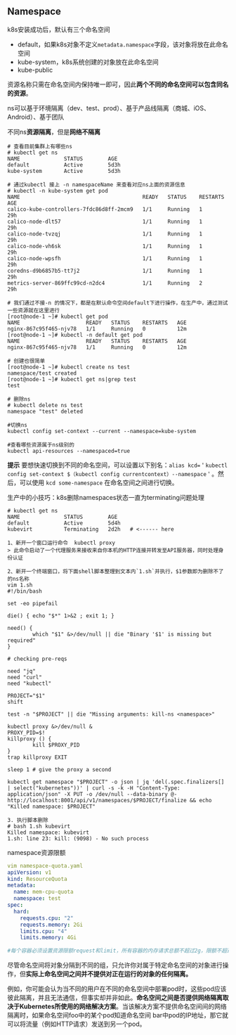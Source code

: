 ## Namespace

k8s安装成功后，默认有三个命名空间

- default，如果k8s对象不定义`metadata.namespace`字段，该对象将放在此命名空间
- kube-system，k8s系统创建的对象放在此命名空间
- kube-public

资源名称只需在命名空间内保持唯一即可，因此**两个不同的命名空间可以包含同名的资源**。



ns可以基于环境隔离（dev、test、prod）、基于产品线隔离（商城、iOS、Android）、基于团队



不同ns**资源隔离**，但是**网络不隔离**

 

```shell
# 查看目前集群上有哪些ns
# kubectl get ns
NAME              STATUS        AGE
default           Active        5d3h
kube-system       Active        5d3h

# 通过kubectl 接上 -n namespaceName 来查看对应ns上面的资源信息
# kubectl -n kube-system get pod
NAME                                       READY   STATUS    RESTARTS   AGE
calico-kube-controllers-7fdc86d8ff-2mcm9   1/1     Running   1          29h
calico-node-dlt57                          1/1     Running   1          29h
calico-node-tvzqj                          1/1     Running   1          29h
calico-node-vh6sk                          1/1     Running   1          29h
calico-node-wpsfh                          1/1     Running   1          29h
coredns-d9b6857b5-tt7j2                    1/1     Running   1          29h
metrics-server-869ffc99cd-n2dc4            1/1     Running   2          29h

# 我们通过不接-n 的情况下，都是在默认命令空间default下进行操作，在生产中，通过测试一些资源就在这里进行
[root@node-1 ~]# kubectl get pod
NAME                     READY   STATUS    RESTARTS   AGE
nginx-867c95f465-njv78   1/1     Running   0          12m
[root@node-1 ~]# kubectl -n default get pod
NAME                     READY   STATUS    RESTARTS   AGE
nginx-867c95f465-njv78   1/1     Running   0          12m

# 创建也很简单
[root@node-1 ~]# kubectl create ns test
namespace/test created
[root@node-1 ~]# kubectl get ns|grep test
test  

# 删除ns
# kubectl delete ns test 
namespace "test" deleted

#切换ns
kubectl config set-context --current --namespace=kube-system

#查看哪些资源属于ns级别的
kubectl api-resources --namespaced=true
```

**提示** 要想快速切换到不同的命名空间，可以设置以下别名：`alias kcd=＇kubectl config set-context $（kubectl config currentcontext）--namespace＇`。然后，可以使用 `kcd some-namespace` 在命名空间之间进行切换。



生产中的小技巧：k8s删除namespaces状态一直为terminating问题处理

```shell
# kubectl get ns
NAME              STATUS        AGE
default           Active        5d4h
kubevirt          Terminating   2d2h   # <------ here

1、新开一个窗口运行命令  kubectl proxy
> 此命令启动了一个代理服务来接收来自你本机的HTTP连接并转发至API服务器，同时处理身份认证

2、新开一个终端窗口，将下面shell脚本整理到文本内`1.sh`并执行，$1参数即为删除不了的ns名称
vim 1.sh
#!/bin/bash

set -eo pipefail

die() { echo "$*" 1>&2 ; exit 1; }

need() {
        which "$1" &>/dev/null || die "Binary '$1' is missing but required"
}

# checking pre-reqs

need "jq"
need "curl"
need "kubectl"

PROJECT="$1"
shift

test -n "$PROJECT" || die "Missing arguments: kill-ns <namespace>"

kubectl proxy &>/dev/null &
PROXY_PID=$!
killproxy () {
        kill $PROXY_PID
}
trap killproxy EXIT

sleep 1 # give the proxy a second

kubectl get namespace "$PROJECT" -o json | jq 'del(.spec.finalizers[] | select("kubernetes"))' | curl -s -k -H "Content-Type: application/json" -X PUT -o /dev/null --data-binary @- http://localhost:8001/api/v1/namespaces/$PROJECT/finalize && echo "Killed namespace: $PROJECT"

3. 执行脚本删除
# bash 1.sh kubevirt
Killed namespace: kubevirt
1.sh: line 23: kill: (9098) - No such process
```



namespace资源限额

```yaml
vim namespace-quota.yaml
apiVersion: v1
kind: ResourceQuota
metadata:
  name: mem-cpu-quota
  namespace: test
spec:
  hard:
    requests.cpu: "2"
    requests.memory: 2Gi
    limits.cpu: "4"
    limits.memory: 4Gi
    
#每个容器必须设置资源限额request和limit，所有容器的内存请求总额不超过2g，限额不超过4g；所有容器的cpu请求总额不超过2cpu，限额不超过4cpu
```



尽管命名空间将对象分隔到不同的组，只允许你对属于特定命名空间的对象进行操作，但**实际上命名空间之间并不提供对正在运行的对象的任何隔离。**

例如，你可能会认为当不同的用户在不同的命名空间中部署pod时，这些pod应该彼此隔离，并且无法通信，但事实却并非如此。**命名空间之间是否提供网络隔离取决于Kubernetes所使用的网络解决方案**。当该解决方案不提供命名空间间的网络隔离时，如果命名空间foo中的某个pod知道命名空间 bar中pod的IP地址，那它就可以将流量（例如HTTP请求）发送到另一个pod。
